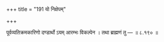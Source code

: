 +++
title = "191 यो निक्षेपम्"

+++

पूर्वव्यतिक्रमकारिणो दण्डार्थो ऽयम् आरम्भः विकल्पेन । तथा ब्राह्मणं तु — ॥ ८.१९० ॥